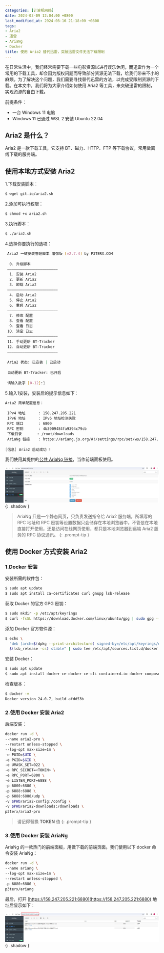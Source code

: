 ```yaml
---
categories: [计算机网络]
date: 2024-03-09 12:04:00 +0800
last_modified_at: 2024-03-16 21:18:00 +0800
tags:
- Aria2
- 迅雷
- Ar­i­aNg
- Docker
title: 使用 Aria2 替代迅雷，突破迅雷文件无法下载限制
---
```


在日常生活中，我们经常需要下载一些电影资源以进行娱乐休闲，而迅雷作为一个常用的下载工具，却会因为版权问题而导致部分资源无法下载，给我们带来不小的麻烦。为了解决这个问题，我们需要寻找替代迅雷的方法，以完成受限制资源的下载。在本文中，我们将为大家介绍如何使用 Aria2 等工具，来突破迅雷的限制，实现资源的自由下载。

前提条件：

- 一台 Windows 11 电脑
- Windows 11 已通过 WSL 2 安装 Ubuntu 22.04

## Aria2 是什么？

Aria2 是一款下载工具，它支持 BT、磁力、HTTP、FTP 等下载协议，常用做离线下载的服务端。

## 使用本地方式安装 Aria2

1.下载安装脚本：

```bash
$ wget git.io/aria2.sh
```

2.添加可执行权限：

```bash
$ chmod +x aria2.sh
```

3.执行脚本：

```bash
$ ./aria2.sh
```

4.选择你要执行的选项：

```bash
 Aria2 一键安装管理脚本 增强版 [v2.7.4] by P3TERX.COM
 
  0. 升级脚本
 ———————————————————————
  1. 安装 Aria2
  2. 更新 Aria2
  3. 卸载 Aria2
 ———————————————————————
  4. 启动 Aria2
  5. 停止 Aria2
  6. 重启 Aria2
 ———————————————————————
  7. 修改 配置
  8. 查看 配置
  9. 查看 日志
 10. 清空 日志
 ———————————————————————
 11. 手动更新 BT-Tracker
 12. 自动更新 BT-Tracker
 ———————————————————————

 Aria2 状态: 已安装 | 已启动

 自动更新 BT-Tracker: 已开启

 请输入数字 [0-12]:1
```

5.输入1安装，安装后的提示信息如下：

```bash
Aria2 简单配置信息：

 IPv4 地址      : 158.247.205.221
 IPv6 地址      : IPv6 地址检测失败
 RPC 端口       : 6800
 RPC 密钥       : 4b3909484fa9394c79cb
 下载目录       : /root/downloads
 AriaNg 链接    : https://ariang.js.org/#!/settings/rpc/set/ws/158.247.205.221/6800/jsonrpc/NGIzOTA5NDg0ZmE5Mzk0Yzc5Y2I=

[信息] Aria2 启动成功 !
```

我们使用其提供的[公共 AriaNg 链接](https://ariang.js.org/#!/settings/rpc/set/ws/158.247.205.221/6800/jsonrpc/NGIzOTA5NDg0ZmE5Mzk0Yzc5Y2I=)，当作前端面板使用。

![公共 AriaNg 面板界面](/img/image-20240309204459795.webp){: .shadow }

> Ar­i­aNg 只是一个静态网页，只负责发送指令给 Aria2 服务端，所填写的 RPC 地址和 RPC 密钥等设置数据只会储存在本地浏览器中，不管是在本地直接打开使用，还是访问在线网页使用，都只是本地浏览器到远端 Aria2 服务的 RPC 协议通讯。
{: .prompt-tip }

## 使用 Docker 方式安装 Aria2

### 1.Docker 安装

安装所需的软件包：

```bash
$ sudo apt update
$ sudo apt install ca-certificates curl gnupg lsb-release
```

获取 Docker 的官方 GPG 密钥：

```bash
$ sudo mkdir -p /etc/apt/keyrings
$ curl -fsSL https://download.docker.com/linux/ubuntu/gpg | sudo gpg --dearmor -o /etc/apt/keyrings/docker.gpg
```

添加 Docker 官方软件源：

```bash
$ echo \
  "deb [arch=$(dpkg --print-architecture) signed-by=/etc/apt/keyrings/docker.gpg] https://download.docker.com/linux/ubuntu \
  $(lsb_release -cs) stable" | sudo tee /etc/apt/sources.list.d/docker.list > /dev/null
```

安装 Docker：

```bash
$ sudo apt update
$ sudo apt install docker-ce docker-ce-cli containerd.io docker-compose-plugin
```

检查版本：

```bash
$ docker -v
Docker version 24.0.7, build afdd53b
```

### 2.使用 Docker 安装 Aria2

后端安装：

```bash
docker run -d \
--name aria2-pro \
--restart unless-stopped \
--log-opt max-size=1m \
-e PUID=$UID \
-e PGID=$GID \
-e UMASK_SET=022 \
-e RPC_SECRET=<TOKEN> \
-e RPC_PORT=6800 \
-e LISTEN_PORT=6888 \
-p 6800:6800 \
-p 6888:6888 \
-p 6888:6888/udp \
-v $PWD/aria2-config:/config \
-v $PWD/aria2-downloads:/downloads \
p3terx/aria2-pro
```

> 请记得替换 **TOKEN** 值
{: .prompt-tip }

### 3.使用 Docker 安装 Ar­i­aNg

AriaNg 的一款热门的前端面板，用做下载的前端页面。我们使用以下 docker 命令安装 AriaNg：

```bash
docker run -d \
--name ariang \
--log-opt max-size=1m \
--restart unless-stopped \
-p 6880:6880 \
p3terx/ariang
```

最后，打开 [https://158.247.205.221:6880](https://158.247.205.221:6880) 地址后显示如下：

![Docker 搭建的 AriaNg 面板](/img/image-20240309203827922.webp){: .shadow }
